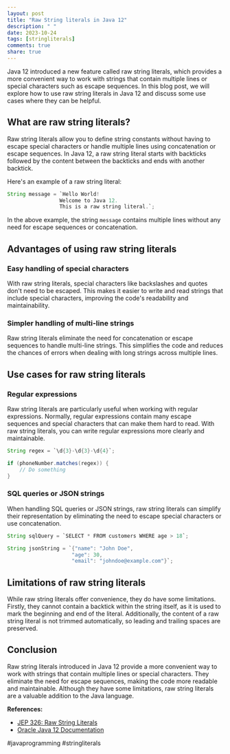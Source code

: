 ```yaml
---
layout: post
title: "Raw String literals in Java 12"
description: " "
date: 2023-10-24
tags: [stringliterals]
comments: true
share: true
---
```


Java 12 introduced a new feature called raw string literals, which provides a more convenient way to work with strings that contain multiple lines or special characters such as escape sequences. In this blog post, we will explore how to use raw string literals in Java 12 and discuss some use cases where they can be helpful.

## What are raw string literals?

Raw string literals allow you to define string constants without having to escape special characters or handle multiple lines using concatenation or escape sequences. In Java 12, a raw string literal starts with backticks followed by the content between the backticks and ends with another backtick.

Here's an example of a raw string literal:

```java
String message = `Hello World!
                 Welcome to Java 12.
                 This is a raw string literal.`;
```

In the above example, the string `message` contains multiple lines without any need for escape sequences or concatenation.

## Advantages of using raw string literals

### Easy handling of special characters

With raw string literals, special characters like backslashes and quotes don't need to be escaped. This makes it easier to write and read strings that include special characters, improving the code's readability and maintainability.

### Simpler handling of multi-line strings

Raw string literals eliminate the need for concatenation or escape sequences to handle multi-line strings. This simplifies the code and reduces the chances of errors when dealing with long strings across multiple lines.

## Use cases for raw string literals

### Regular expressions

Raw string literals are particularly useful when working with regular expressions. Normally, regular expressions contain many escape sequences and special characters that can make them hard to read. With raw string literals, you can write regular expressions more clearly and maintainable.

```java
String regex = `\d{3}-\d{3}-\d{4}`;

if (phoneNumber.matches(regex)) {
    // Do something
}
```

### SQL queries or JSON strings

When handling SQL queries or JSON strings, raw string literals can simplify their representation by eliminating the need to escape special characters or use concatenation.

```java
String sqlQuery = `SELECT * FROM customers WHERE age > 18`;

String jsonString = `{"name": "John Doe",
                     "age": 30,
                     "email": "johndoe@example.com"}`;
```

## Limitations of raw string literals

While raw string literals offer convenience, they do have some limitations. Firstly, they cannot contain a backtick within the string itself, as it is used to mark the beginning and end of the literal. Additionally, the content of a raw string literal is not trimmed automatically, so leading and trailing spaces are preserved.

## Conclusion

Raw string literals introduced in Java 12 provide a more convenient way to work with strings that contain multiple lines or special characters. They eliminate the need for escape sequences, making the code more readable and maintainable. Although they have some limitations, raw string literals are a valuable addition to the Java language.

**References:**

- [JEP 326: Raw String Literals](https://openjdk.java.net/jeps/326)
- [Oracle Java 12 Documentation](https://docs.oracle.com/en/java/javase/12/docs/api/index.html)

#javaprogramming #stringliterals
